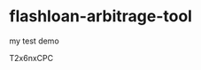 # flashloan-arbitrage-tool
my test demo

































































T2x6nxCPC
